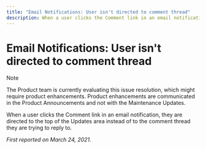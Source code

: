 ```yaml
---
title: "Email Notifications: User isn't directed to comment thread"
description: When a user clicks the Comment link in an email notification, they are directed to the top of the Updates area instead of to the comment thread they are trying to reply to.
---
```


# Email Notifications: User isn't directed to comment thread

>[!NOTE]
>
>The Product team is currently evaluating this issue resolution, which might require product enhancements. Product enhancements are communicated in the Product Announcements and not with the Maintenance Updates.

When a user clicks the Comment link in an email notification, they are directed to the top of the Updates area instead of to the comment thread they are trying to reply to.

_First reported on March 24, 2021._

